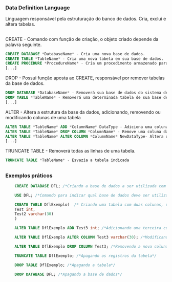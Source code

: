 ### Data Definition Language
Linguagem responsável pela estruturação do banco de dados. Cria, exclui e altera tabelas.

## 


CREATE - Comando com função de criação, o objeto criado depende da palavra seguinte.
```sql
CREATE DATABASE *DatabaseName* - Cria uma nova base de dados.
CREATE TABLE *TableName* - Cria uma nova tabela em sua base de dados.
CREATE PROCEDURE *ProcedureName* - Cria um procedimento armazenado para consultas na base de dados.
[...]
```
DROP - Possui função aposta ao CREATE, responsável por remover tabelas da base de dados.
```sql
DROP DATABASE *DatabaseName* - Removerá sua base de dados do sistema de gerenciamento.
DROP TABLE *TableName* - Removerá uma determinada tabela de sua base de dados.
[...]
```

ALTER - Altera a estrutura da base da dados, adicionando, removendo ou modificando colunas de uma tabela
```sql
ALTER TABLE *TableName* ADD *ColumnName* DataType - Adiciona uma coluna na tabela informada
ALTER TABLE *TableName* DROP COLUMN *ColumnName* - Remove uma coluna da tabela informada
ALTER TABLE *TableName* ALTER COLUMN *ColumnName* NewDataType- Altera o tipo de dados da coluna
[...]
```

TRUNCATE TABLE - Removerá todas as linhas de uma tabela.
```sql
TRUNCATE TABLE *TableName* - Esvazia a tabela indicada
```
##

### Exemplos práticos


```sql
    CREATE DATABASE DFL; /*Criando a base de dados a ser utilizada com o nome de "DFL"*/

    USE DFL; /*Comando para indicar qual base de dados deve ser utilizada*/

    CREATE TABLE DflExemplo(  /* Criando uma tabela com duas colunas, uma do tipo int e outra varchar*/
    Test int,
    Test2 varchar(30)    
    )

    ALTER TABLE DflExemplo ADD Test3 int; /*Adicionando uma terceira coluna à tabela, do tipo int*/

    ALTER TABLE DflExemplo ALTER COLUMN Test3 varchar(30); /*Modificando o tipo de dados da coluna recém-adicionada, substituindo o tipo int por varchar*/

    ALTER TABLE DflExemplo DROP COLUMN Test3; /*Removendo a nova coluna*/

    TRUNCATE TABLE DflExemplo; /*Apagando os registros da tabela*/

    DROP TABLE DflExemplo; /*Apagando a tabela*/

    DROP DATABASE DFL; /*Apagando a base de dados*/
```
